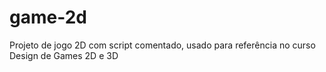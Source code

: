 # game-2d
Projeto de jogo 2D com script comentado, usado para referência no curso Design de Games 2D e 3D
